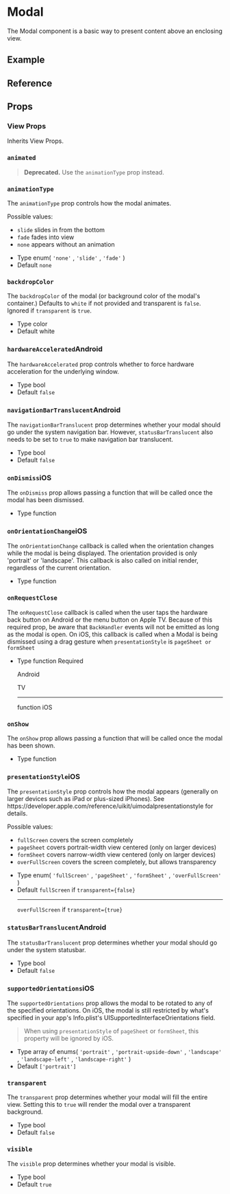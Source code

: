 # Modal

The Modal component is a basic way to present content above an enclosing view.

## Example

## Reference

## Props

### View Props

Inherits View Props.

### `animated`

> **Deprecated.** Use the `animationType` prop instead.

### `animationType`

The `animationType` prop controls how the modal animates.

Possible values:

* `slide` slides in from the bottom
* `fade` fades into view
* `none` appears without an animation

- Type
  enum(
  `'none'`
  , 
  `'slide'`
  , 
  `'fade'`
  )
- Default
  `none`

### `backdropColor`

The `backdropColor` of the modal (or background color of the modal's container.) Defaults to `white` if not provided and transparent is `false`. Ignored if `transparent` is `true`.

* Type
  color
* Default
  white

### `hardwareAccelerated`Android

The `hardwareAccelerated` prop controls whether to force hardware acceleration for the underlying window.

* Type
  bool
* Default
  `false`

### `navigationBarTranslucent`Android

The `navigationBarTranslucent` prop determines whether your modal should go under the system navigation bar. However, `statusBarTranslucent` also needs to be set to `true` to make navigation bar translucent.

* Type
  bool
* Default
  `false`

### `onDismiss`iOS

The `onDismiss` prop allows passing a function that will be called once the modal has been dismissed.

* Type
  function

### `onOrientationChange`iOS

The `onOrientationChange` callback is called when the orientation changes while the modal is being displayed. The orientation provided is only 'portrait' or 'landscape'. This callback is also called on initial render, regardless of the current orientation.

* Type
  function

### `onRequestClose`

The `onRequestClose` callback is called when the user taps the hardware back button on Android or the menu button on Apple TV. Because of this required prop, be aware that `BackHandler` events will not be emitted as long as the modal is open. On iOS, this callback is called when a Modal is being dismissed using a drag gesture when `presentationStyle` is `pageSheet or formSheet`

* Type
  function
  Required

  Android

  TV
  ***
  function
  iOS

### `onShow`

The `onShow` prop allows passing a function that will be called once the modal has been shown.

* Type
  function

### `presentationStyle`iOS

The `presentationStyle` prop controls how the modal appears (generally on larger devices such as iPad or plus-sized iPhones). See https\://developer.apple.com/reference/uikit/uimodalpresentationstyle for details.

Possible values:

* `fullScreen` covers the screen completely
* `pageSheet` covers portrait-width view centered (only on larger devices)
* `formSheet` covers narrow-width view centered (only on larger devices)
* `overFullScreen` covers the screen completely, but allows transparency

- Type
  enum(
  `'fullScreen'`
  , 
  `'pageSheet'`
  , 
  `'formSheet'`
  , 
  `'overFullScreen'`
  )
- Default
  `fullScreen`
   if 
  `transparent={false}`
  ***
  `overFullScreen`
   if 
  `transparent={true}`

### `statusBarTranslucent`Android

The `statusBarTranslucent` prop determines whether your modal should go under the system statusbar.

* Type
  bool
* Default
  `false`

### `supportedOrientations`iOS

The `supportedOrientations` prop allows the modal to be rotated to any of the specified orientations. On iOS, the modal is still restricted by what's specified in your app's Info.plist's UISupportedInterfaceOrientations field.

> When using `presentationStyle` of `pageSheet` or `formSheet`, this property will be ignored by iOS.

* Type
  array of enums(
  `'portrait'`
  , 
  `'portrait-upside-down'`
  , 
  `'landscape'`
  , 
  `'landscape-left'`
  , 
  `'landscape-right'`
  )
* Default
  `['portrait']`

### `transparent`

The `transparent` prop determines whether your modal will fill the entire view. Setting this to `true` will render the modal over a transparent background.

* Type
  bool
* Default
  `false`

### `visible`

The `visible` prop determines whether your modal is visible.

* Type
  bool
* Default
  `true`
